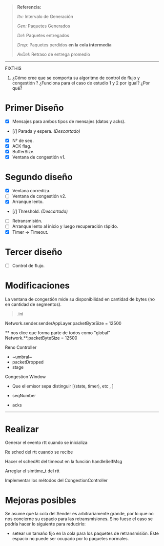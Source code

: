> **Referencia:**
>
> *Itv:* Intervalo de Generación
>
> *Gen:* Paquetes Generados
>
> *Del:* Paquetes entregados
>
> *Drop:* Paquetes perdidos **en la cola intermedia**
>
> *AvDel:* Retraso de entrega promedio

----

FIXTHIS
1. ¿Cómo cree que se comporta su algoritmo de control de flujo y congestión ? ¿Funciona para el caso de estudio 1 y 2 por igual? ¿Por qué?

# Primer Diseño

- [x] Mensajes para ambos tipos de mensajes (datos y acks).
- [/] Parada y espera. *(Descartado)*
- [x] N° de seq.
- [x] ACK flag.
- [x] BufferSize.
- [x] Ventana de congestión v1.

# Segundo diseño

- [x] Ventana corrediza.
- [ ] Ventana de congestión v2.
- [x] Arranque lento.
- [/] Threshold. *(Descartado)*
- [ ] Retransmisión.
- [ ] Arranque lento al inicio y luego recuperación rápido.
- [x] Timer -> Timeout.

# Tercer diseño

- [ ] Control de flujo.

# Modificaciones

La ventana de congestión mide su disponibilidad en cantidad de bytes (no en cantidad de segmentos).

> .ini


Network.sender.senderAppLayer.packetByteSize = 12500

** nos dice que forma parte de todos como "global"
Network.**.packetByteSize = 12500

Reno Controller

- ~umbral~
- packetDropped
- stage

Congestion Window
- Que el emisor sepa distinguir [(state, timer), etc , ]

- seqNumber
- acks

---

# Realizar

Generar el evento rtt cuando se inicializa

Re sched del rtt cuando se recibe

Hacer el schedAt del timeout en la función handleSelfMsg

Arreglar el simtime_t del rtt

Implementar los métodos del CongestionController

# Mejoras posibles

Se asume que la cola del Sender es arbitrariamente grande, por lo que no nos concierne su espacio para las retransmisiones. Sino fuese el caso se podría hacer lo siguiente para reducirlo:
- setear un tamaño fijo en la cola para los paquetes de retransmisión. Este espacio no puede ser ocupado por lo paquetes normales.